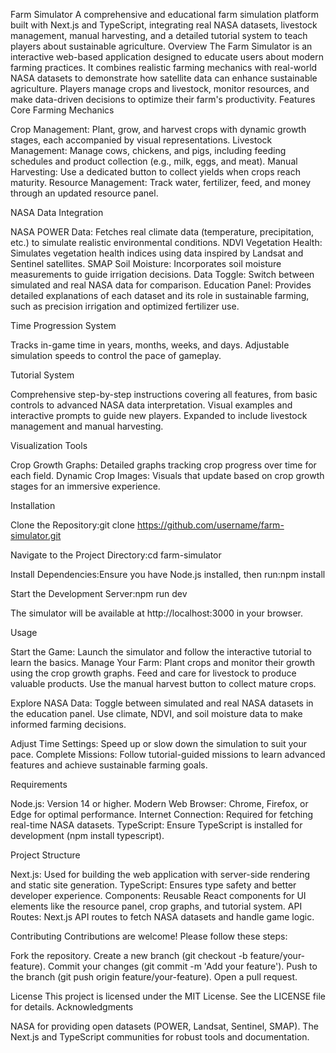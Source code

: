 Farm Simulator
A comprehensive and educational farm simulation platform built with Next.js and TypeScript, integrating real NASA datasets, livestock management, manual harvesting, and a detailed tutorial system to teach players about sustainable agriculture.
Overview
The Farm Simulator is an interactive web-based application designed to educate users about modern farming practices. It combines realistic farming mechanics with real-world NASA datasets to demonstrate how satellite data can enhance sustainable agriculture. Players manage crops and livestock, monitor resources, and make data-driven decisions to optimize their farm's productivity.
Features
Core Farming Mechanics

Crop Management: Plant, grow, and harvest crops with dynamic growth stages, each accompanied by visual representations.
Livestock Management: Manage cows, chickens, and pigs, including feeding schedules and product collection (e.g., milk, eggs, and meat).
Manual Harvesting: Use a dedicated button to collect yields when crops reach maturity.
Resource Management: Track water, fertilizer, feed, and money through an updated resource panel.

NASA Data Integration

NASA POWER Data: Fetches real climate data (temperature, precipitation, etc.) to simulate realistic environmental conditions.
NDVI Vegetation Health: Simulates vegetation health indices using data inspired by Landsat and Sentinel satellites.
SMAP Soil Moisture: Incorporates soil moisture measurements to guide irrigation decisions.
Data Toggle: Switch between simulated and real NASA data for comparison.
Education Panel: Provides detailed explanations of each dataset and its role in sustainable farming, such as precision irrigation and optimized fertilizer use.

Time Progression System

Tracks in-game time in years, months, weeks, and days.
Adjustable simulation speeds to control the pace of gameplay.

Tutorial System

Comprehensive step-by-step instructions covering all features, from basic controls to advanced NASA data interpretation.
Visual examples and interactive prompts to guide new players.
Expanded to include livestock management and manual harvesting.

Visualization Tools

Crop Growth Graphs: Detailed graphs tracking crop progress over time for each field.
Dynamic Crop Images: Visuals that update based on crop growth stages for an immersive experience.

Installation

Clone the Repository:git clone https://github.com/username/farm-simulator.git


Navigate to the Project Directory:cd farm-simulator


Install Dependencies:Ensure you have Node.js installed, then run:npm install


Start the Development Server:npm run dev

The simulator will be available at http://localhost:3000 in your browser.

Usage

Start the Game: Launch the simulator and follow the interactive tutorial to learn the basics.
Manage Your Farm:
Plant crops and monitor their growth using the crop growth graphs.
Feed and care for livestock to produce valuable products.
Use the manual harvest button to collect mature crops.


Explore NASA Data:
Toggle between simulated and real NASA datasets in the education panel.
Use climate, NDVI, and soil moisture data to make informed farming decisions.


Adjust Time Settings: Speed up or slow down the simulation to suit your pace.
Complete Missions: Follow tutorial-guided missions to learn advanced features and achieve sustainable farming goals.

Requirements

Node.js: Version 14 or higher.
Modern Web Browser: Chrome, Firefox, or Edge for optimal performance.
Internet Connection: Required for fetching real-time NASA datasets.
TypeScript: Ensure TypeScript is installed for development (npm install typescript).

Project Structure

Next.js: Used for building the web application with server-side rendering and static site generation.
TypeScript: Ensures type safety and better developer experience.
Components: Reusable React components for UI elements like the resource panel, crop graphs, and tutorial system.
API Routes: Next.js API routes to fetch NASA datasets and handle game logic.

Contributing
Contributions are welcome! Please follow these steps:

Fork the repository.
Create a new branch (git checkout -b feature/your-feature).
Commit your changes (git commit -m 'Add your feature').
Push to the branch (git push origin feature/your-feature).
Open a pull request.

License
This project is licensed under the MIT License. See the LICENSE file for details.
Acknowledgments

NASA for providing open datasets (POWER, Landsat, Sentinel, SMAP).
The Next.js and TypeScript communities for robust tools and documentation.

